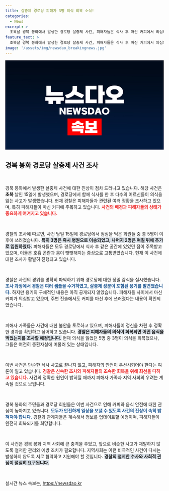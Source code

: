 ```yaml
---
title: 살충제 경로당 피해자 3명 의식 회복 소식!
categories:
  - News
excerpt: >
  초복날 경북 봉화에서 발생한 경로당 살충제 사건, 피해자들은 식사 후 마신 커피에서 의심되는 성분을 확인! 경찰, 의식 회복된 피해자들 통해 진실규명을 위한 긴급 수사 착수! 클릭하여 사건의 전말을 알아보세요!
feature_text: >
  초복날 경북 봉화에서 발생한 경로당 살충제 사건, 피해자들은 식사 후 마신 커피에서 의심되는 성분을 확인! 경찰, 의식 회복된 피해자들 통해 진실규명을 위한 긴급 수사 착수! 클릭하여 사건의 전말을 알아보세요!
image: '/assets/img/newsdao_breakingnews.jpg'
---
```


<p><img src="/assets/img/newsdao_breakingnews.jpg" alt="ontimetimes 속보" /></p>

<h2 data-ke-size="size26">경북 봉화 경로당 살충제 사건 조사</h2>

<p data-ke-size="size16">&nbsp;</p>

<p>경북 봉화에서 발생한 살충제 사건에 대한 진상이 점차 드러나고 있습니다. 해당 사건은 <strong>초복</strong> 날인 15일에 발생했으며, 경로당에서 함께 식사를 한 후 다수의 어르신들이 의식을 잃는 사고가 발생했습니다. 현재 경찰은 피해자들과 관련된 여러 정황을 조사하고 있으며, 특히 피해자들이 마신 커피에 주목하고 있습니다. <strong><b><span style="color: #ee2323;">사건의 배경과 피해자들의 상태가 중요하게 여겨지고 있습니다.</span></b></strong></p>

<p data-ke-size="size16">&nbsp;</p>

<p>경찰의 조사에 따르면, 사건 당일 15일에 경로당에서 점심을 먹은 회원들 중 총 5명이 이후에 쓰러졌습니다. <strong><b><span style="background-color: #21538527;">특히 3명은 즉시 병원으로 이송되었고, 나머지 2명은 며칠 뒤에 추가로 입원하였다.</span></b></strong> 피해자들은 모두 경로당에서 식사 후 같은 공간에 있었던 점이 주목받고 있으며, 이들은 호흡 곤란과 몸이 뻣뻣해지는 증상으로 고통받았습니다. 현재 이 사건에 대한 조사가 활발히 진행되고 있습니다.</p>

<p data-ke-size="size16">&nbsp;</p>

<p>경찰은 사건의 경위를 명확히 파악하기 위해 경로당에 대한 정밀 감식을 실시했습니다. <strong><b><span style="color: #1a5490;">조사 과정에서 경찰은 여러 샘플을 수거하였고, 살충제 성분이 포함된 용기를 발견했습니다.</span></b></strong> 하지만 용기의 구체적인 내용은 아직 공개되지 않았습니다. 피해자들 사이에서 마신 커피가 의심받고 있으며, 주변 진술에서도 커피를 마신 후에 쓰러졌다는 내용이 확인되었습니다.</p>

<p data-ke-size="size16">&nbsp;</p>

<p>피해자 가족들은 사건에 대한 불안을 토로하고 있으며, 피해자들이 정신을 차린 후 정확한 경과를 확인하고 싶어하고 있습니다. <strong><b><span style="background-color: #21538527;">경찰은 피해자들의 의식이 회복되면 어떤 음식을 먹었는지를 조사할 예정입니다.</span></b></strong> 현재 의식을 잃었던 5명 중 3명이 의식을 회복했으나, 그들은 여전히 중환자실에 머물러 있는 상태입니다.</p>

<p data-ke-size="size16">&nbsp;</p>

<p>이번 사건은 단순한 식사 사고로 끝나지 않고, 피해자의 안전이 우선시되어야 한다는 여론이 일고 있습니다. <strong><b><span style="color: #ee2323;">경찰은 신속한 조사와 피해자들의 조속한 회복을 위해 최선을 다하고 있습니다.</span></b></strong> 사건의 정확한 원인이 밝혀질 때까지 피해자 가족과 지역 사회의 우려는 계속될 것으로 보입니다. </p>

<p data-ke-size="size16">&nbsp;</p>

<p>경복 봉화의 주민들과 경로당 회원들은 이번 사건으로 인해 커피와 음식 안전에 대한 관심이 높아지고 있습니다. <strong><b><span style="color: #1a5490;">모두가 안전하게 일상을 보낼 수 있도록 사건의 진상이 속히 밝혀져야 합니다.</span></b></strong> 경찰과 관계자들은 계속해서 정보를 업데이트할 예정이며, 피해자들이 완전히 회복되기를 희망합니다. </p>

<p data-ke-size="size16">&nbsp;</p>

<p>이 사건은 경북 봉화 지역 사회에 큰 충격을 주었고, 앞으로 비슷한 사고가 재발하지 않도록 철저한 관리와 예방 조치가 필요합니다. 지역사회는 이런 비극적인 사건이 다시는 발생하지 않도록 서로 협력하고 지원해야 할 것입니다. <strong><b><span style="background-color: #21538527;">경찰의 철저한 수사와 사회적 관심이 절실히 요구됩니다.</span></b></strong></p>

<p data-ke-size="size16">&nbsp;</p>
실시간 뉴스 속보는, <a href="https://newsdao.kr" rel="dofollow">https://newsdao.kr</a>


